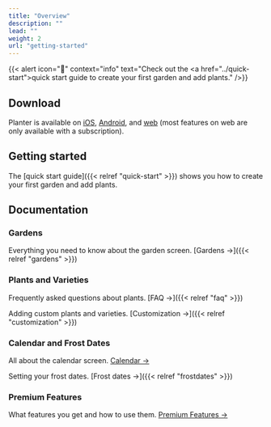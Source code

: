 ```yaml
---
title: "Overview"
description: ""
lead: ""
weight: 2
url: "getting-started"
---
```


{{< alert icon="🌱" context="info" text="Check out the <a href=\"../quick-start\">quick start guide</a> to create your first garden and add plants." />}}

## Download

Planter is available on [iOS](https://apps.apple.com/us/app/planter-garden-planner/id1542642210),
[Android](https://play.google.com/store/apps/details?id=com.perculacreative.peter.gardenplanner),
and [web](https://planter.garden/gardens) (most features on web are only available with a subscription).

## Getting started

The [quick start guide]({{< relref "quick-start" >}}) shows you how to create your first garden and add plants.

## Documentation

### Gardens

Everything you need to know about the garden screen. [Gardens →]({{< relref "gardens" >}})


### Plants and Varieties

Frequently asked questions about plants. [FAQ →]({{< relref "faq" >}})

Adding custom plants and varieties. [Customization →]({{< relref "customization" >}})


### Calendar and Frost Dates

All about the calendar screen. [Calendar →](../calendar)

Setting your frost dates. [Frost dates →]({{< relref "frostdates" >}})


### Premium Features

What features you get and how to use them. [Premium Features →](../premium)
